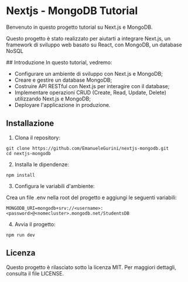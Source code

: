# Nextjs - MongoDB Tutorial

Benvenuto in questo progetto tutorial su Next.js e MongoDB.

Questo progetto è stato realizzato per aiutarti a integrare Next.js, un framework di sviluppo web basato su React, con MongoDB, un database NoSQL

## Introduzione
In questo tutorial, vedremo:

- Configurare un ambiente di sviluppo con Next.js e MongoDB;
- Creare e gestire un database MongoDB;
- Costruire API RESTful con Next.js per interagire con il database;
- Implementare operazioni CRUD (Create, Read, Update, Delete) utilizzando Next.js e MongoDB;
- Deployare l'applicazione in produzione.

## Installazione

1. Clona il repository:

```
git clone https://github.com/EmanueleGurini/nextjs-mongodb.git
cd nextjs-mongodb
```

2. Installa le dipendenze:

```
npm install
```

3. Configura le variabili d'ambiente:

Crea un file .env nella root del progetto e aggiungi le seguenti variabili:

```
MONGODB_URI=mongodb+srv://<username>:<password>@<nomecluster>.mongodb.net/StudentsDB

```

4. Avvia il progetto:

```
npm run dev
```

## Licenza

Questo progetto è rilasciato sotto la licenza MIT. Per maggiori dettagli, consulta il file LICENSE.
